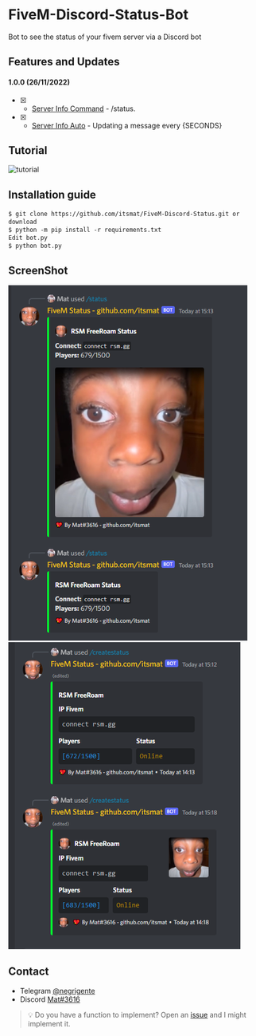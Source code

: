 # FiveM-Discord-Status-Bot
Bot to see the status of your fivem server via a Discord bot

## Features and Updates
#### 1.0.0 (26/11/2022)
- [x] - [Server Info Command](https://github.com/itsmat/FiveM-Discord-Status-Bot) - /status.
- [x] - [Server Info Auto](https://github.com/itsmat/FiveM-Telegram) - Updating a message every {SECONDS}


## Tutorial
![tutorial](https://streamable.com/1gyky3)

## Installation guide

```
$ git clone https://github.com/itsmat/FiveM-Discord-Status.git or download
$ python -m pip install -r requirements.txt
Edit bot.py
$ python bot.py
```


## ScreenShot
![/status](https://raw.githubusercontent.com/itsmat/FiveM-Discord-Status-Bot/Nuker-Tool/Screen/statuscommand.PNG)
![autostatus](https://raw.githubusercontent.com/itsmat/FiveM-Discord-Status-Bot/Nuker-Tool/Screen/autostatus.PNG)

## Contact
- Telegram [@negrigente](https://t.me/negrigente)
- Discord [Mat#3616](https://github.com/itsmat)

> 💡 Do you have a function to implement? Open an [issue](https://github.com/itsmat/FiveM-Telegram/issues/new) and I might implement it.
